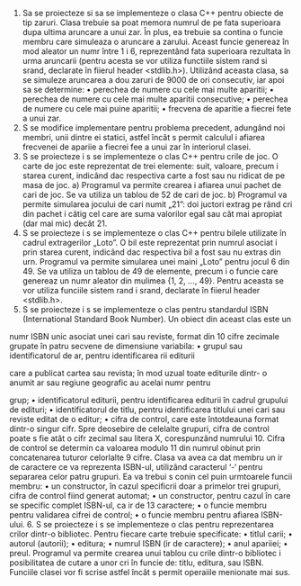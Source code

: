 1. Sa se proiecteze si sa se implementeze o clasa C++ pentru obiecte de tip
zaruri. Clasa trebuie sa poat memora numrul de pe fata superioara dupa
ultima aruncare a unui zar. În plus, ea trebuie sa contina o funcie membru
care simuleaza o aruncare a zarului. Aceast funcie genereaz în mod
aleator un numr între 1 i 6, reprezentând fata superioara rezultata în
urma aruncarii (pentru acesta se vor utiliza functiile sistem rand si srand,
declarate în fiierul header <stdlib.h>).
Utilizând aceasta clasa, sa se simuleze aruncarea a dou zaruri de 9000 de
ori consecutiv, iar apoi sa se determine:
• perechea de numere cu cele mai multe aparitii;
• perechea de numere cu cele mai multe aparitii consecutive;
• perechea de numere cu cele mai puine aparitii;
• frecvena de aparitie a fiecrei fete a unui zar.
2. S se modifice implementare pentru problema precedent, adungând
noi membri, unii dintre ei statici, astfel încât s permit calculul i afiarea
frecvenei de apariie a fiecrei fee a unui zar în interiorul clasei.
3. S se proiecteze i s se implementeze o clas C++ pentru crile de joc.
O carte de joc este reprezentat de trei elemente: suit, valoare, precum i
starea curent, indicând dac respectiva carte a fost sau nu ridicat de pe
masa de joc.
a) Programul va permite crearea i afiarea unui pachet de cari de joc. Se
va utiliza un tablou de 52 de cari de joc.
b) Programul va permite simularea jocului de cari numit „21”: doi
juctori extrag pe rând cri din pachet i câtig cel care are suma
valorilor egal sau cât mai apropiat (dar mai mic) decât 21.
4. S se proiecteze i s se implementeze o clas C++ pentru bilele
utilizate în cadrul extragerilor „Loto”. O bil este reprezentat prin
numrul asociat i prin starea curent, indicând dac respectiva bil a fost
sau nu extras din urn.
Programul va permite simularea unei maini „Loto” pentru jocul 6 din 49.
Se va utiliza un tablou de 49 de elemente, precum i o funcie care
genereaz un numr aleator din mulimea {1, 2, ..., 49}. Pentru aceasta se
vor utiliza funciile sistem rand i srand, declarate în fiierul header
<stdlib.h>.
5. S se proiecteze i s se implementeze o clas pentru standardul ISBN
(International Standard Book Number). Un obiect din aceast clas este un

numr ISBN unic asociat unei cari sau reviste, format din 10 cifre
zecimale grupate în patru secvene de dimensiune variabila:
• grupul sau identificatorul de ar, pentru identificarea rii editurii

care a publicat cartea sau revista; în mod uzual toate editurile dintr-
o anumit ar sau regiune geografic au acelai numr pentru

grup;
• identificatorul editurii, pentru identificarea editurii în cadrul
grupului de edituri;
• identificatorul de titlu, pentru identificarea titlului unei cari sau
reviste editat de o editur;
• cifra de control, care este întotdeauna format dintr-o singur cifr.
Spre deosebire de celelalte grupuri, cifra de control poate s fie atât o cifr
zecimal sau litera X, corespunzând numrului 10. Cifra de control se
determin ca valoarea modulo 11 din numrul obinut prin concatenarea
tuturor celorlalte 9 cifre. Clasa va avea ca dat membru un ir de caractere
ce va reprezenta ISBN-ul, utilizând caracterul ‘-‘ pentru separarea celor
patru grupuri. Ea va trebui s conin cel puin urmtoarele funcii
membru:
• un constructor, în cazul specificrii doar a primelor trei grupuri,
cifra de control fiind generat automat;
• un constructor, pentru cazul în care se specific complet ISBN-ul,
ca ir de 13 caractere;
• o funcie membru pentru validarea cifrei de control;
• o funcie membru pentru afiarea ISBN-ului.
6. S se proiecteze i s se implementeze o clas pentru reprezentarea
crilor dintr-o bibliotec. Pentru fiecare carte trebuie specificate:
• titlul carii;
• autorul (autorii);
• editura;
• numrul ISBN (ir de caractere);
• anul apariiei;
• preul.
Programul va permite crearea unui tablou cu crile dintr-o bibliotec i
posibilitatea de cutare a unor cri în funcie de: titlu, editura, sau ISBN.
Funciile clasei vor fi scrise astfel încât s permit operaiile menionate
mai sus.
